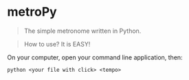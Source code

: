 metroPy
=======

> The simple metronome written in Python. 

> How to use? It is EASY! 

On your computer, open your command line application, then:

`python <your file with click> <tempo>`

